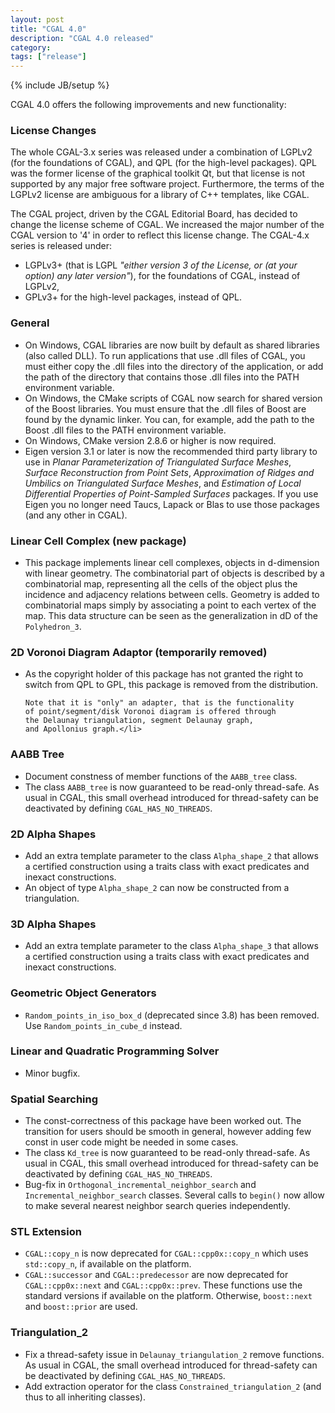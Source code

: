 ```yaml
---
layout: post
title: "CGAL 4.0"
description: "CGAL 4.0 released"
category:
tags: ["release"]
---
```

{% include JB/setup %}
<p>CGAL 4.0 offers the following improvements and new functionality:</p>

<h3>License Changes</h3>
<p>The whole CGAL-3.x series was released under a combination of LGPLv2 (for
  the foundations of CGAL), and QPL (for the high-level packages). QPL was
  the former license of the graphical toolkit Qt, but that license is not
  supported by any major free software project. Furthermore, the terms of
  the LGPLv2 license are ambiguous for a library of C++ templates, like
  CGAL.</p>

<p>The CGAL project, driven by the CGAL Editorial Board, has decided to
  change the license scheme of CGAL. We increased the major number
  of the CGAL version to '4' in order to reflect this license change.
  The CGAL-4.x series is released under:</p>
<ul>
  <li>LGPLv3+ (that is LGPL <em>"either version 3 of the License, or (at your
      option) any later version"</em>), for the foundations of CGAL, instead
    of LGPLv2,</li>
  <li>GPLv3+ for the high-level packages, instead of QPL.</li>
</ul>

<h3>General</h3>
<ul>
  <li>On Windows, CGAL libraries are now built by default as shared
    libraries (also called DLL). To run applications that use .dll files
    of CGAL, you must either copy the .dll files into the directory of
    the application, or add the path of the directory that contains those
    .dll files into the PATH environment variable.
  </li>
  <li>On Windows, the CMake scripts of CGAL now search for shared version
    of the Boost libraries. You must ensure that the .dll files of Boost are
    found by the dynamic linker.  You can, for example, add the path to
    the Boost .dll files to the PATH environment variable.
  </li>
  <li>On Windows, CMake version 2.8.6 or higher is now required.
  </li>
  <li>Eigen version 3.1 or later is now the recommended third party library to use
    in  <i>Planar Parameterization of Triangulated Surface Meshes</i>,
    <i>Surface Reconstruction from Point Sets</i>,
    <i>Approximation of Ridges and Umbilics on Triangulated Surface Meshes</i>, and
    <i>Estimation of Local Differential Properties of Point-Sampled Surfaces</i>
    packages. If you use Eigen you no longer need Taucs, Lapack or Blas to use those
    packages (and any other in CGAL).
  </li>
</ul>


<h3>Linear Cell Complex (new package)</h3>
<ul>
  <li>This package implements linear cell complexes, objects in
    d-dimension  with linear geometry. The combinatorial part of
    objects is described by a combinatorial map, representing all the
    cells of the object plus the incidence and adjacency relations
    between cells. Geometry is added to combinatorial maps simply by
    associating a point to each vertex of the map.  This data
    structure can be seen as the generalization in dD of the
    <code>Polyhedron_3</code>.</li>
</ul>

<h3> 2D Voronoi Diagram Adaptor (temporarily removed)</h3>
<ul>
  <li>  As the copyright holder of this package has not granted
    the right to switch from QPL to GPL, this package is
    removed from the distribution.

    Note that it is "only" an adapter, that is the functionality
    of point/segment/disk Voronoi diagram is offered through
    the Delaunay triangulation, segment Delaunay graph,
    and Apollonius graph.</li>
</ul>

<h3>AABB Tree</h3>
<ul>
  <li>Document constness of member functions of the <code>AABB_tree</code> class.</li>
  <li>The class <code>AABB_tree</code> is now guaranteed to be read-only thread-safe. As usual in CGAL,
    this small overhead introduced for thread-safety can be deactivated by defining <code>CGAL_HAS_NO_THREADS</code>.</li>
</ul>

<h3>2D Alpha Shapes</h3>
<ul>
  <li>Add an extra template parameter to the class <code>Alpha_shape_2</code> that allows a certified construction using
    a traits class with exact predicates and inexact constructions.</li>
  <li>An object of type <code>Alpha_shape_2</code> can now be constructed from a triangulation.</li>

</ul>

<h3>3D Alpha Shapes</h3>
<ul>
  <li>Add an extra template parameter to the class <code>Alpha_shape_3</code> that allows a certified construction using
    a traits class with exact predicates and inexact constructions.</li>
</ul>

<h3>Geometric Object Generators</h3>
<ul>
  <li> <code>Random_points_in_iso_box_d</code> (deprecated since 3.8) has been
    removed. Use <code>Random_points_in_cube_d</code> instead.</li>
</ul>

<h3>Linear and Quadratic Programming Solver</h3>
<ul>
  <li>Minor bugfix.</li>
</ul>

<h3>Spatial Searching</h3>
<ul>
  <li>The const-correctness of this package have been worked out. The transition for users should be smooth in
    general, however adding few const in user code might be needed in some cases.
  </li>
  <li>The class <code>Kd_tree</code> is now guaranteed to be read-only thread-safe. As usual in CGAL,
    this small overhead introduced for thread-safety can be deactivated by defining <code>CGAL_HAS_NO_THREADS</code>.</li>
  <li>Bug-fix in <code>Orthogonal_incremental_neighbor_search</code> and <code>Incremental_neighbor_search</code> classes. Several calls to <code>begin()</code>
    now allow to make several nearest neighbor search queries independently.</li>
</ul>

<h3>STL Extension</h3>
<ul>
  <li><code>CGAL::copy_n</code> is now deprecated for <code>CGAL::cpp0x::copy_n</code> which uses <code>std::copy_n</code>, if available on the platform.</li>
  <li><code>CGAL::successor</code> and <code>CGAL::predecessor</code> are now deprecated for <code>CGAL::cpp0x::next</code> and <code>CGAL::cpp0x::prev</code>. These functions
    use the standard versions if available on the platform. Otherwise, <code>boost::next</code> and <code>boost::prior</code> are used.</li>
</ul>

<h3>Triangulation_2</h3>
<ul>
  <li> Fix a thread-safety issue in <code>Delaunay_triangulation_2</code> remove functions.  As usual in CGAL,
    the small overhead introduced for thread-safety can be deactivated by defining <code>CGAL_HAS_NO_THREADS</code>.</li>
  <li> Add extraction operator for the class <code>Constrained_triangulation_2</code> (and thus to all inheriting classes).</li>
</ul>
